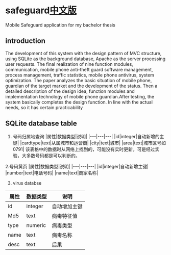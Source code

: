 # safeguard[中文版](https://github.com/chinapumpkin/safeguard/blob/master/%E8%AF%B4%E6%98%8E.md)

Mobile Safeguard application for my bachelor thesis
## introduction
The development of this system with the design pattern of MVC structure, using SQLite as the background database, Apache as the server processing user requests. The final realization of nine function modules, communication, mobile phone anti-theft guard software management, process management, traffic statistics, mobile phone antivirus, system optimization. The paper analyzes the basic situation of mobile phone, guardian of the target market and the development of the status. Then a detailed description of the design idea, function modules and implementation technology of mobile phone guardian.After testing, the system basically completes the design function. In line with the actual needs, so it has certain practicability

## SQLite database table
1. 号码归属地查询
|属性|数据类型|说明|
|---|---|---|
|id|integer|自动新增的主键|
|cardtype|text|从属城市和运营商|
|city|text|城市|
|area|text|城市区号如0791|
该表格中的数据时从网络上找到的，可能没有实时更新。可是经过实验，大多数号码都是可以判断的。

2.号码黄页
|属性|数据类型|说明|
|---|---|---|
|id|integer|自动新增主键|
|number|text|电话号码|
|name|text|商家名称|

3. virus databse

|属性|数据类型|说明|
|---|---|---|
|id|integer|自动增加主键|
|Md5|text|病毒特征值|
|type|numeric|病毒类型|
|name|text|病毒名称|
|desc|text|后果|





